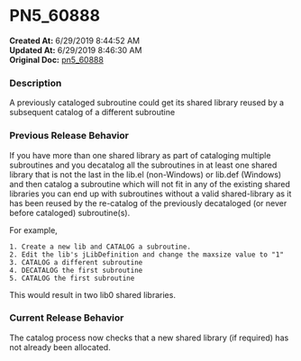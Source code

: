 # PN5_60888

**Created At:** 6/29/2019 8:44:52 AM  
**Updated At:** 6/29/2019 8:46:30 AM  
**Original Doc:** [pn5_60888](https://docs.jbase.com/61286-5-7-3-release-notes/pn5_60888)  


### Description

A previously cataloged subroutine could get its shared library reused by a subsequent catalog of a different subroutine



### Previous Release Behavior

If you have more than one shared library as part of cataloging multiple subroutines and you decatalog all the subroutines in at least one shared library that is not the last in the lib.el (non-Windows) or lib.def (Windows) and then catalog a subroutine which will not fit in any of the existing shared libraries you can end up with subroutines without a valid shared-library as it has been reused by the re-catalog of the previously decataloged (or never before cataloged) subroutine(s).

For example,

```
1. Create a new lib and CATALOG a subroutine.
2. Edit the lib's jLibDefinition and change the maxsize value to "1"
3. CATALOG a different subroutine
4. DECATALOG the first subroutine
5. CATALOG the first subroutine
```

This would result in two lib0 shared libraries.



### Current Release Behavior

The catalog process now checks that a new shared library (if required) has not already been allocated.

